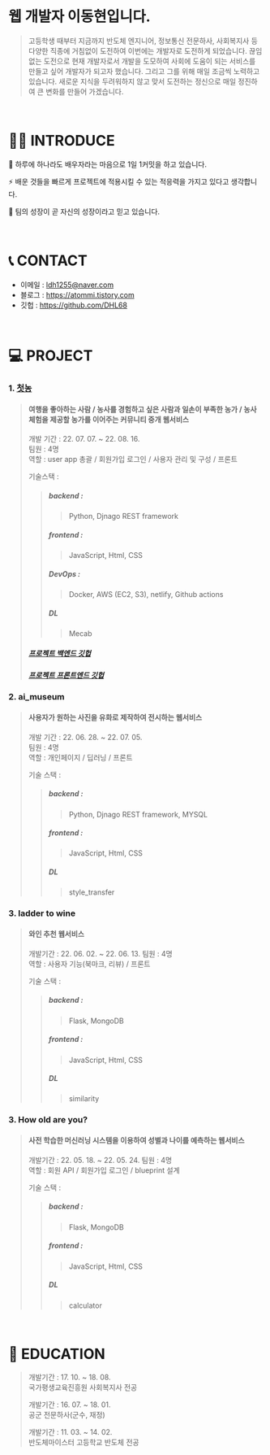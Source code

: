 # 웹 개발자 이동현입니다.

> 고등학생 때부터 지금까지 반도체 엔지니어, 정보통신 전문하사, 사회복지사 등 다양한 직종에 거침없이 도전하여 이번에는 개발자로 도전하게 되었습니다. 끊임없는 도전으로 현재 개발자로서 개발을 도모하여 사회에 도움이 되는 서비스를 만들고 싶어 개발자가 되고자 했습니다. 그리고 그를 위해 매일 조금씩 노력하고 있습니다. 새로운 지식을 두려워하지 않고 맞서 도전하는 정신으로 매일 정진하여 큰 변화를 만들어 가겠습니다.
 

<br>

# 💁‍♂️ INTRODUCE
🐝 하루에 하나라도 배우자라는 마음으로 1일 1커밋을 하고 있습니다.

⚡️ 배운 것들을 빠르게 프로젝트에 적용시킬 수 있는 적응력을 가지고 있다고 생각합니다.

🤝 팀의 성장이 곧 자신의 성장이라고 믿고 있습니다.

<br>

# 📞 CONTACT
- 이메일 : ldh1255@naver.com
- 블로그 : https://atommi.tistory.com
- 깃헙 : https://github.com/DHL68

<br>

# 💻 PROJECT
### 1. [첫농](https://www.notion.so/08-FinalProject_firstfarm-f619ff8633184404ac3d9adec7ffdc5d)
> #### 여행을 좋아하는 사람 / 농사를 경험하고 싶은 사람과 일손이 부족한 농가 / 농사 체험을 제공할 농가를 이어주는 커뮤니티 중개 웹서비스
> 개발 기간 : 22. 07. 07. ~  22. 08. 16.  
> 팀원 : 4명  
> 역할 : user app 총괄 / 회원가입 로그인 / 사용자 관리 및 구성 / 프론트
>
> 기술스택 :
>> ##### backend :  
>>> Python, Djnago REST framework
>> ##### frontend :  
>>> JavaScript, Html, CSS
>> ##### DevOps :  
>>> Docker, AWS (EC2, S3), netlify, Github actions
>> ##### DL
>>> Mecab
> ##### [프로젝트 백엔드 깃헙](https://github.com/DHL68/drf_firstfarm_backend)
> ##### [프로젝트 프론트엔드 깃헙](https://github.com/DHL68/drf_firstfarm_frontend_2)

### 2. ai_museum
> #### 사용자가 원하는 사진을 유화로 제작하여 전시하는 웹서비스
> 개발 기간 : 22. 06. 28. ~ 22. 07. 05.  
> 팀원 : 4명  
> 역할 : 개인페이지 / 딥러닝 / 프론트
>
> 기술 스택 :  
>> ##### backend :  
>>> Python, Djnago REST framework, MYSQL
>> ##### frontend :  
>>> JavaScript, Html, CSS
>> ##### DL
>>> style_transfer

### 3. ladder to wine
> #### 와인 추천 웹서비스
> 개발기간 : 22. 06. 02. ~ 22. 06. 13.
> 팀원 : 4명  
> 역할 : 사용자 기능(북마크, 리뷰) / 프론트
>
> 기술 스택 :  
>> ##### backend :  
>>> Flask, MongoDB
>> ##### frontend :  
>>> JavaScript, Html, CSS
>> ##### DL
>>> similarity

### 3. How old are you?
> #### 사전 학습한 머신러닝 시스템을 이용하여 성별과 나이를 예측하는 웹서비스
> 개발기간 : 22. 05. 18. ~ 22. 05. 24.
> 팀원 : 4명  
> 역할 : 회원 API / 회원가입 로그인 / blueprint 설계
>
> 기술 스택 :  
>> ##### backend :  
>>> Flask, MongoDB
>> ##### frontend :  
>>> JavaScript, Html, CSS
>> ##### DL
>>> calculator

<br>

# 📘 EDUCATION

> 개발기간 : 17. 10. ~ 18. 08.  
> 국가평생교육진흥원 사회복지사 전공  
> 
> 개발기간 : 16. 07. ~ 18. 01.  
> 공군 전문하사(군수, 재정)  
> 
> 개발기간 : 11. 03. ~ 14. 02.  
> 반도체마이스터 고등학교 반도체 전공  
